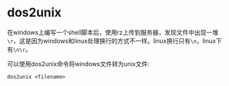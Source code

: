 # dos2unix

在windows上编写一个shell脚本后，使用rz上传到服务器，发现文件中出现一堆`\r`，这是因为windows和linux处理换行的方式不一样。linux换行只有`\n`，linux下有`\n\r`。

可以使用dos2unix命令将windows文件转为unix文件:

```
dos2unix <filename>
```